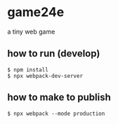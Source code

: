# game24e
a tiny web game

## how to run (develop)

```
$ npm install
$ npx webpack-dev-server
```

## how to make to publish

```
$ npx webpack --mode production
```
